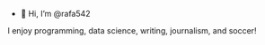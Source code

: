 - 👋 Hi, I’m @rafa542

I enjoy programming, data science, writing, journalism, and soccer!

<!---
rafa542/rafa542 is a ✨ special ✨ repository because its `README.md` (this file) appears on your GitHub profile.
You can click the Preview link to take a look at your changes.
--->
